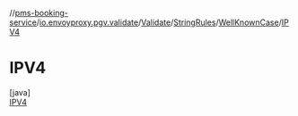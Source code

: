 //[pms-booking-service](../../../../../../index.md)/[io.envoyproxy.pgv.validate](../../../../index.md)/[Validate](../../../index.md)/[StringRules](../../index.md)/[WellKnownCase](../index.md)/[IPV4](index.md)

# IPV4

[java]\
[IPV4](index.md)